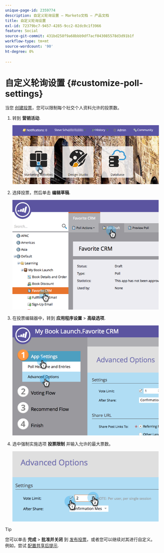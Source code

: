 ```yaml
---
unique-page-id: 2359774
description: 自定义轮询设置 — Marketo文档 — 产品文档
title: 自定义轮询设置
exl-id: 72379bc7-9457-4285-9cc2-02dc0c1f3966
feature: Social
source-git-commit: 431bd258f9a68bbb9df7acf043085578d3d91b1f
workflow-type: tm+mt
source-wordcount: '90'
ht-degree: 0%

---
```


# 自定义轮询设置 {#customize-poll-settings}

当您 [创建投票](/help/marketo/product-docs/demand-generation/social/creating-a-poll/create-a-poll.md)，您可以限制每个社交个人资料允许的投票数。

1. 转到 **营销活动**.

   ![](assets/login-marketing-activities.png)

1. 选择投票，然后单击 **编辑草稿**.

   ![](assets/image2014-9-19-10-3a56-3a37.png)

1. 在投票编辑器中，转到 **应用程序设置** > **高级选项**.

   ![](assets/image2014-9-19-10-3a56-3a44.png)

1. 选中强制实施选项 **投票限制** 并输入允许的最大票数。

   ![](assets/image2014-9-19-10-3a56-3a54.png)

>[!TIP]
>
>您可以单击 **完成** > **批准并关闭** 到 [发布投票](/help/marketo/product-docs/demand-generation/social/creating-a-poll/publish-a-poll.md)，或者您可以继续对其进行自定义。 例如，尝试 [配置共享后提示](/help/marketo/product-docs/demand-generation/social/configuring-social-actions/configure-after-share-prompts.md).
